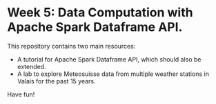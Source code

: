 # Week 5: Data Computation with Apache Spark Dataframe API.

This repository contains two main resources:

- A tutorial for Apache Spark Dataframe API, which should also be extended.
- A lab to explore Meteosuisse data from multiple weather stations in Valais for the past 15 years.

Have fun!
